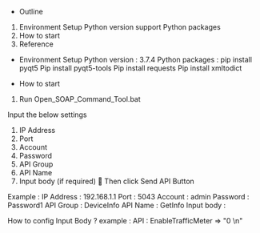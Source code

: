 -	Outline
1.	Environment Setup
     Python version support
     Python packages
2.	How to start
3.	Reference 
  

-	Environment Setup
Python version : 3.7.4
Python packages : pip install pyqt5
               Pip install pyqt5-tools
               Pip install requests
               Pip install xmltodict

-	How to start 
1.	Run Open_SOAP_Command_Tool.bat
 

Input the below settings
1.	IP Address
2.	Port
3.	Account
4.	Password
5.	API Group
6.	API Name
7.	Input body (if required)
	Then click Send API Button

Example : 
IP Address : 192.168.1.1
Port : 5043
Account : admin
Password : Password1
API Group : DeviceInfo
API Name : GetInfo
Input body : 

 

How to config Input Body ? 
     example :
API : EnableTrafficMeter  => "<NewTrafficMeterEnable>0</NewTrafficMeterEnable> \n"




